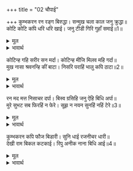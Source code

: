 +++
title = "02 चौपाई"

+++
कुम्भकरन रन रङ्ग बिरुद्धा। सन्मुख चला काल जनु क्रुद्धा॥  
कोटि कोटि कपि धरि धरि खाई। जनु टीडी गिरि गुहाँ समाई॥1॥  

<details><summary>मूल</summary>

कुम्भकरन रन रङ्ग बिरुद्धा। सन्मुख चला काल जनु क्रुद्धा॥  
कोटि कोटि कपि धरि धरि खाई। जनु टीडी गिरि गुहाँ समाई॥1॥  
</details>

<details><summary>भावार्थ</summary>

रण के उत्साह में कुम्भकर्ण विरुद्ध होकर (उनके) सामने ऐसा चला मानो क्रोधित होकर काल ही आ रहा हो। वह करोड-करोड वानरों को एक साथ पकडकर खाने लगा! (वे उसके मुँह में इस तरह घुसने लगे) मानो पर्वत की गुफा में टिड्डियाँ समा रही हों॥1॥  
</details>

कोटिन्ह गहि सरीर सन मर्दा। कोटिन्ह मीजि मिलव महि गर्दा॥  
मुख नासा श्रवनन्हि कीं बाटा। निसरि पराहिं भालु कपि ठाटा॥2॥  

<details><summary>मूल</summary>

कोटिन्ह गहि सरीर सन मर्दा। कोटिन्ह मीजि मिलव महि गर्दा॥  
मुख नासा श्रवनन्हि कीं बाटा। निसरि पराहिं भालु कपि ठाटा॥2॥  
</details>

<details><summary>भावार्थ</summary>

 करोडों (वानरों) को पकडकर उसने शरीर से मसल डाला। करोडों को हाथों से मलकर पृथ्वी की धूल में मिला दिया। (पेट में गए हुए) भालू और वानरों के ठट्ट के ठट्ट उसके मुख, नाक और कानों की राह से निकल-निकलकर भाग रहे हैं॥2॥  
</details>

रन मद मत्त निसाचर दर्पा। बिस्व ग्रसिहि जनु ऐहि बिधि अर्पा॥  
मुरे सुभट सब फिरहिं न फेरे। सूझ न नयन सुनहिं नहिं टेरे॥3॥  

<details><summary>मूल</summary>

रन मद मत्त निसाचर दर्पा। बिस्व ग्रसिहि जनु ऐहि बिधि अर्पा॥  
मुरे सुभट सब फिरहिं न फेरे। सूझ न नयन सुनहिं नहिं टेरे॥3॥  
</details>

<details><summary>भावार्थ</summary>

रण के मद में मत्त राक्षस कुम्भकर्ण इस प्रकार गर्वित हुआ, मानो विधाता ने उसको सारा विश्व अर्पण कर दिया हो और उसे वह ग्रास कर जाएगा। सब योद्धा भाग खडे हुए, वे लौटाए भी नहीं लौटते। आँखों से उन्हें सूझ नहीं पडता और पुकारने से सुनते नहीं!॥3॥  
</details>

कुम्भकरन कपि फौज बिडारी। सुनि धाई रजनीचर धारी॥  
देखी राम बिकल कटकाई। रिपु अनीक नाना बिधि आई॥4॥  

<details><summary>मूल</summary>

कुम्भकरन कपि फौज बिडारी। सुनि धाई रजनीचर धारी॥  
देखी राम बिकल कटकाई। रिपु अनीक नाना बिधि आई॥4॥  
</details>

<details><summary>भावार्थ</summary>

 कुम्भकर्ण ने वानर सेना को तितर-बितर कर दिया। यह सुनकर राक्षस सेना भी दौडी। श्री रामचन्द्रजी ने देखा कि अपनी सेना व्याकुल है और शत्रु की नाना प्रकार की सेना आ गई है॥4॥  
</details>

<div class="audioEmbed"  caption="AIR-वाचनम्" src="https://archive
.org/download/rAmcharitmAnas-AIR/EPI-328.mp3"></div>
